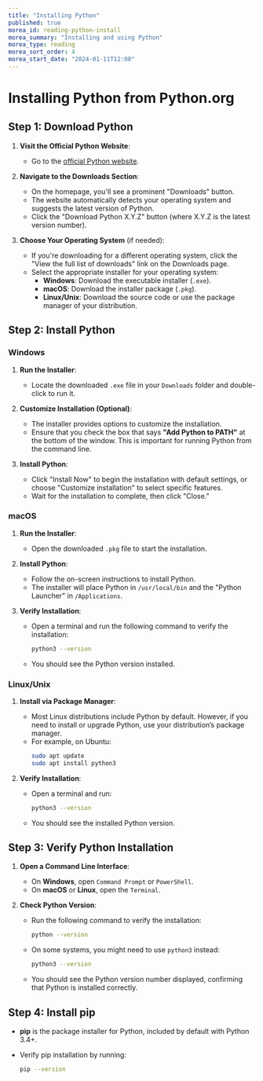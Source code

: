 ```yaml
---
title: "Installing Python"
published: true
morea_id: reading-python-install
morea_summary: "Installing and using Python"
morea_type: reading
morea_sort_order: 4
morea_start_date: "2024-01-11T12:00"
---
```

# Installing Python from Python.org

## Step 1: Download Python

1. **Visit the Official Python Website**:
   - Go to the [official Python website](https://www.python.org/).

2. **Navigate to the Downloads Section**:
   - On the homepage, you'll see a prominent "Downloads" button.
   - The website automatically detects your operating system and suggests the latest version of Python. 
   - Click the "Download Python X.Y.Z" button (where X.Y.Z is the latest version number).

3. **Choose Your Operating System** (if needed):
   - If you're downloading for a different operating system, click the "View the full list of downloads" link on the Downloads page.
   - Select the appropriate installer for your operating system:
     - **Windows**: Download the executable installer (`.exe`).
     - **macOS**: Download the installer package (`.pkg`).
     - **Linux/Unix**: Download the source code or use the package manager of your distribution.

## Step 2: Install Python

### Windows

1. **Run the Installer**:
   - Locate the downloaded `.exe` file in your `Downloads` folder and double-click to run it.

2. **Customize Installation (Optional)**:
   - The installer provides options to customize the installation.
   - Ensure that you check the box that says **"Add Python to PATH"** at the bottom of the window. This is important for running Python from the command line.

3. **Install Python**:
   - Click "Install Now" to begin the installation with default settings, or choose "Customize installation" to select specific features.
   - Wait for the installation to complete, then click "Close."

### macOS

1. **Run the Installer**:
   - Open the downloaded `.pkg` file to start the installation.

2. **Install Python**:
   - Follow the on-screen instructions to install Python.
   - The installer will place Python in `/usr/local/bin` and the "Python Launcher" in `/Applications`.

3. **Verify Installation**:
   - Open a terminal and run the following command to verify the installation:
     ```bash
     python3 --version
     ```
   - You should see the Python version installed.

### Linux/Unix

1. **Install via Package Manager**:
   - Most Linux distributions include Python by default. However, if you need to install or upgrade Python, use your distribution’s package manager.
   - For example, on Ubuntu:
     ```bash
     sudo apt update
     sudo apt install python3
     ```

2. **Verify Installation**:
   - Open a terminal and run:
     ```bash
     python3 --version
     ```
   - You should see the installed Python version.

## Step 3: Verify Python Installation

1. **Open a Command Line Interface**:
   - On **Windows**, open `Command Prompt` or `PowerShell`.
   - On **macOS** or **Linux**, open the `Terminal`.

2. **Check Python Version**:
   - Run the following command to verify the installation:
     ```bash
     python --version
     ```
   - On some systems, you might need to use `python3` instead:
     ```bash
     python3 --version
     ```

   - You should see the Python version number displayed, confirming that Python is installed correctly.

## Step 4: Install pip

- **pip** is the package installer for Python, included by default with Python 3.4+.
- Verify pip installation by running:
  
  ```bash
  pip --version
  ```
